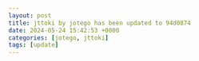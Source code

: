 ```yaml
---
layout: post
title: jttoki by jotego has been updated to 94d0874
date: 2024-05-24 15:42:53 +0000
categories: [jotego, jttoki]
tags: [update]
---
```


